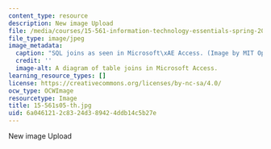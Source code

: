 ```yaml
---
content_type: resource
description: New image Upload
file: /media/courses/15-561-information-technology-essentials-spring-2005/6a0461212c8324d389424ddb14c5b27e_15-561s05-th.jpg
file_type: image/jpeg
image_metadata:
  caption: "SQL joins as seen in Microsoft\xAE Access. (Image by MIT OpenCourseWare.)"
  credit: ''
  image-alt: A diagram of table joins in Microsoft Access.
learning_resource_types: []
license: https://creativecommons.org/licenses/by-nc-sa/4.0/
ocw_type: OCWImage
resourcetype: Image
title: 15-561s05-th.jpg
uid: 6a046121-2c83-24d3-8942-4ddb14c5b27e
---
```

New image Upload